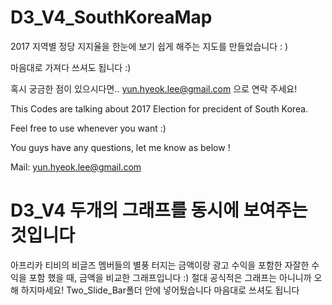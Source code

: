 # D3_V4_SouthKoreaMap

2017 지역별 정당 지지율을 한눈에 보기 쉽게 해주는 지도를 만들었습니다 : )

마음대로 가져다 쓰셔도 됩니다 :)

혹시 궁금한 점이 있으시다면.. yun.hyeok.lee@gmail.com 으로 연락 주세요!

This Codes are talking about 2017 Election for precident of South Korea.

Feel free to use whenever you want :)

You guys have any questions, let me know as below !

Mail: yun.hyeok.lee@gmail.com

# D3_V4 두개의 그래프를 동시에 보여주는 것입니다
 아프리카 티비의 비글즈 멤버들의 별풍 터지는 금액이랑 광고 수익을 포함한 자잘한 수익을 포함 했을 때,
 금액을 비교한 그래프입니다 :) 절대 공식적은 그래프는 아니니까 오해 하지마세요!
 Two_Slide_Bar폴더 안에 넣어뒀습니다 마음대로 쓰셔도 됩니다
